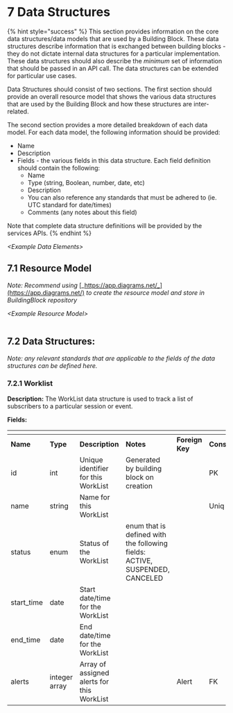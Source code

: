 # 7 Data Structures

{% hint style="success" %}
This section provides information on the core data structures/data models that are used by a Building Block. These data structures describe information that is exchanged between building blocks - they do not dictate internal data structures for a particular implementation. These data structures should also describe the _minimum_ set of information that should be passed in an API call. The data structures can be extended for particular use cases.

Data Structures should consist of two sections. The first section should provide an overall resource model that shows the various data structures that are used by the Building Block and how these structures are inter-related.

The second section provides a more detailed breakdown of each data model. For each data model, the following information should be provided:

* Name
* Description
* Fields - the various fields in this data structure. Each field definition should contain the following:
  * Name
  * Type (string, Boolean, number, date, etc)
  * Description
  * You can also reference any standards that must be adhered to (ie. UTC standard for date/times)
  * Comments (any notes about this field)

Note that complete data structure definitions will be provided by the services APIs.
{% endhint %}

_\<Example Data Elements>_

## 7.1 Resource Model

_Note: Recommend using_ [_https://app.diagrams.net/_](https://app.diagrams.net/) _to create the resource model and store in BuildingBlock repository_

&#x20;_\<Example Resource Model>_

<figure><img src="https://files.gitbook.com/v0/b/gitbook-x-prod.appspot.com/o/spaces%2FzdXe8NbIMZIv5sydPBf6%2Fuploads%2Fgit-blob-736cd906cff209af7113b298653cb11a8b5935b6%2Fdata-structures.png?alt=media" alt=""><figcaption></figcaption></figure>

&#x20;

## 7.2 Data Structures:  <a href="#worklist-data-structure" id="worklist-data-structure"></a>

_Note: any relevant standards that are applicable to the fields of the data structures can be defined here._

### 7.2.1 Worklist

**Description:** The WorkList data structure is used to track a list of subscribers to a particular session or event.

**Fields:**

<table data-header-hidden><thead><tr><th width="115"></th><th width="115"></th><th width="242"></th><th></th><th data-hidden></th><th data-hidden></th><th data-hidden></th></tr></thead><tbody><tr><td><strong>Name</strong></td><td><strong>Type</strong></td><td><strong>Description</strong></td><td><strong>Notes</strong></td><td><strong>Foreign Key</strong></td><td><strong>Constraints</strong></td><td><strong>Required</strong></td></tr><tr><td>id</td><td>int</td><td>Unique identifier for this WorkList</td><td>Generated by building block on creation</td><td> </td><td>PK</td><td>Y</td></tr><tr><td>name</td><td>string</td><td>Name for this WorkList</td><td></td><td> </td><td>Uniq</td><td>Y</td></tr><tr><td>status</td><td>enum</td><td>Status of the WorkList</td><td>enum that is defined with the following fields: ACTIVE, SUSPENDED, CANCELED</td><td> </td><td> </td><td>Y</td></tr><tr><td>start_time</td><td>date</td><td>Start date/time for the WorkList</td><td></td><td> </td><td> </td><td>Y</td></tr><tr><td>end_time</td><td>date</td><td>End date/time for the WorkList</td><td></td><td> </td><td> </td><td>Y</td></tr><tr><td>alerts</td><td>integer array</td><td>Array of assigned alerts for this WorkList</td><td></td><td>Alert</td><td>FK</td><td>N</td></tr></tbody></table>

##
